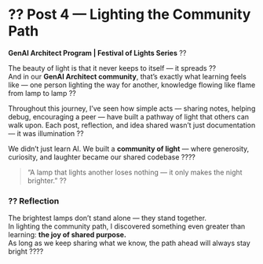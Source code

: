 ﻿# ?? Post 4 — Lighting the Community Path
**GenAI Architect Program | Festival of Lights Series** ??  

The beauty of light is that it never keeps to itself — it spreads ??  
And in our **GenAI Architect community**, that’s exactly what learning feels like — one person lighting the way for another, knowledge flowing like flame from lamp to lamp ??  

Throughout this journey, I’ve seen how simple acts — sharing notes, helping debug, encouraging a peer — have built a pathway of light that others can walk upon. Each post, reflection, and idea shared wasn’t just documentation — it was illumination ??  

We didn’t just learn AI. We built a **community of light** — where generosity, curiosity, and laughter became our shared codebase ????  

> “A lamp that lights another loses nothing — it only makes the night brighter.” ??  

### ?? Reflection
The brightest lamps don’t stand alone — they stand together.  
In lighting the community path, I discovered something even greater than learning: **the joy of shared purpose.**  
As long as we keep sharing what we know, the path ahead will always stay bright ????  


